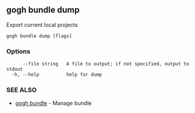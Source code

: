## gogh bundle dump

Export current local projects

```
gogh bundle dump [flags]
```

### Options

```
      --file string   A file to output; if not specified, output to stdout
  -h, --help          help for dump
```

### SEE ALSO

* [gogh bundle](gogh_bundle.md)	 - Manage bundle

